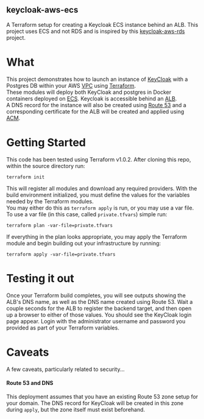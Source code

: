 ## keycloak-aws-ecs

A Terraform setup for creating a Keycloak ECS instance behind an ALB. This project uses ECS and not RDS and is inspired by this [keycloak-aws-rds](https://github.com/devopsutils/keycloak-aws-rds) project.

# What

This project demonstrates how to launch an instance of [KeyCloak](https://keycloak.org) with a Postgres DB within your AWS [VPC](https://aws.amazon.com/vpc/) using [Terraform](https://terraform.io).  
These modules will deploy both KeyCloak and postgres in Docker containers deployed on [ECS](https://aws.amazon.com/ecs/). 
Keycloak is accessible behind an [ALB](https://docs.aws.amazon.com/elasticloadbalancing/latest/application/introduction.html).  
A DNS record for the instance will also be created using [Route 53](https://aws.amazon.com/route53/) and a corresponding certificate for the ALB will be created and applied using [ACM](https://aws.amazon.com/certificate-manager/).

# Getting Started

This code has been tested using Terraform v1.0.2. After cloning this repo, within the source directory run:

```
terraform init
```

This will register all modules and download any required providers. 
With the build environment initialized, you must define the values for the variables needed by the Terraform modules.  
You may either do this as `terraform apply` is run, or you may use a var file. To use a var file (in this case, called `private.tfvars`) simple run:

```
terraform plan -var-file=private.tfvars
```

If everything in the plan looks appropriate, you may apply the Terraform module and begin building out your infrastructure by running:

```
terraform apply -var-file=private.tfvars
```

# Testing it out

Once your Terraform build completes, you will see outputs showing the ALB's DNS name, as well as the DNS name created using Route 53. 
Wait a couple seconds for the ALB to register the backend target, and then open up a browser to either of those values. 
You should see the KeyCloak login page appear. 
Login with the administrator username and password you provided as part of your Terraform variables.

# Caveats

A few caveats, particularly related to security...

#### Route 53 and DNS

This deployment assumes that you have an existing Route 53 zone setup for your domain. 
The DNS record for KeyCloak will be created in this zone during ```apply```, but the zone itself must exist beforehand.


